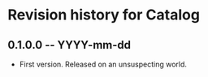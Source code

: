 # Revision history for Catalog

## 0.1.0.0 -- YYYY-mm-dd

* First version. Released on an unsuspecting world.
